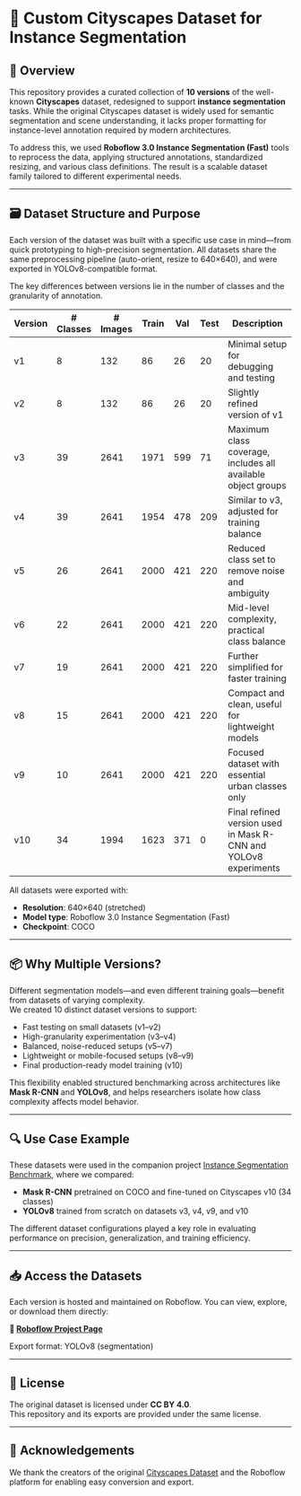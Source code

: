 # 🌆 Custom Cityscapes Dataset for Instance Segmentation

## 📌 Overview

This repository provides a curated collection of **10 versions** of the well-known **Cityscapes** dataset, redesigned to support **instance segmentation** tasks. While the original Cityscapes dataset is widely used for semantic segmentation and scene understanding, it lacks proper formatting for instance-level annotation required by modern architectures.

To address this, we used **Roboflow 3.0 Instance Segmentation (Fast)** tools to reprocess the data, applying structured annotations, standardized resizing, and various class definitions. The result is a scalable dataset family tailored to different experimental needs.

---

## 🗃️ Dataset Structure and Purpose

Each version of the dataset was built with a specific use case in mind—from quick prototyping to high-precision segmentation. All datasets share the same preprocessing pipeline (auto-orient, resize to 640×640), and were exported in YOLOv8-compatible format.

The key differences between versions lie in the number of classes and the granularity of annotation.

| Version | # Classes | # Images | Train | Val | Test | Description |
|---------|-----------|----------|-------|-----|------|-------------|
| v1      | 8         | 132      | 86    | 26  | 20   | Minimal setup for debugging and testing |
| v2      | 8         | 132      | 86    | 26  | 20   | Slightly refined version of v1 |
| v3      | 39        | 2641     | 1971  | 599 | 71   | Maximum class coverage, includes all available object groups |
| v4      | 39        | 2641     | 1954  | 478 | 209  | Similar to v3, adjusted for training balance |
| v5      | 26        | 2641     | 2000  | 421 | 220  | Reduced class set to remove noise and ambiguity |
| v6      | 22        | 2641     | 2000  | 421 | 220  | Mid-level complexity, practical class balance |
| v7      | 19        | 2641     | 2000  | 421 | 220  | Further simplified for faster training |
| v8      | 15        | 2641     | 2000  | 421 | 220  | Compact and clean, useful for lightweight models |
| v9      | 10        | 2641     | 2000  | 421 | 220  | Focused dataset with essential urban classes only |
| v10     | 34        | 1994     | 1623  | 371 | 0    | Final refined version used in Mask R-CNN and YOLOv8 experiments |

All datasets were exported with:
- **Resolution**: 640×640 (stretched)
- **Model type**: Roboflow 3.0 Instance Segmentation (Fast)
- **Checkpoint**: COCO

---

## 📦 Why Multiple Versions?

Different segmentation models—and even different training goals—benefit from datasets of varying complexity.  
We created 10 distinct dataset versions to support:

- Fast testing on small datasets (v1–v2)
- High-granularity experimentation (v3–v4)
- Balanced, noise-reduced setups (v5–v7)
- Lightweight or mobile-focused setups (v8–v9)
- Final production-ready model training (v10)

This flexibility enabled structured benchmarking across architectures like **Mask R-CNN** and **YOLOv8**, and helps researchers isolate how class complexity affects model behavior.

---

## 🔍 Use Case Example

These datasets were used in the companion project [Instance Segmentation Benchmark](https://github.com/yourusername/instance-segmentation), where we compared:

- **Mask R-CNN** pretrained on COCO and fine-tuned on Cityscapes v10 (34 classes)
- **YOLOv8** trained from scratch on datasets v3, v4, v9, and v10

The different dataset configurations played a key role in evaluating performance on precision, generalization, and training efficiency.

---

## 📥 Access the Datasets

Each version is hosted and maintained on Roboflow. You can view, explore, or download them directly:

**🔗 [Roboflow Project Page](https://universe.roboflow.com/luigiaworkspace/cityscapes-zz0ur)**

Export format: YOLOv8 (segmentation)

---

## 📄 License

The original dataset is licensed under **CC BY 4.0**.  
This repository and its exports are provided under the same license.

---

## 🙏 Acknowledgements

We thank the creators of the original [Cityscapes Dataset](https://www.cityscapes-dataset.com/) and the Roboflow platform for enabling easy conversion and export.

